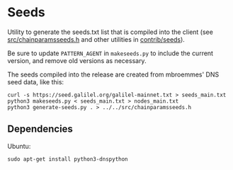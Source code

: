 # Seeds

Utility to generate the seeds.txt list that is compiled into the client (see
[src/chainparamsseeds.h](/src/chainparamsseeds.h) and other utilities in [contrib/seeds](/contrib/seeds)).

Be sure to update `PATTERN_AGENT` in `makeseeds.py` to include the current
version, and remove old versions as necessary.

The seeds compiled into the release are created from mbroemmes' DNS seed data,
like this:

```
curl -s https://seed.galilel.org/galilel-mainnet.txt > seeds_main.txt
python3 makeseeds.py < seeds_main.txt > nodes_main.txt
python3 generate-seeds.py . > ../../src/chainparamsseeds.h
```

## Dependencies

Ubuntu:

```
sudo apt-get install python3-dnspython
```
